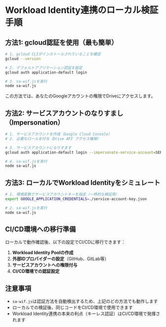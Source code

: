 # Workload Identity連携のローカル検証手順

## 方法1: gcloud認証を使用（最も簡単）

```bash
# 1. gcloud CLIがインストールされていることを確認
gcloud --version

# 2. デフォルトアプリケーション認証を設定
gcloud auth application-default login

# 3. sa-wif.jsを実行
node sa-wif.js
```

この方法では、あなたのGoogleアカウントの権限でDriveにアクセスします。

## 方法2: サービスアカウントのなりすまし（Impersonation）

```bash
# 1. サービスアカウントを作成（Google Cloud Console）
# 2. 必要なロールを付与（Drive API アクセス権限）

# 3. サービスアカウントになりすます
gcloud auth application-default login --impersonate-service-account=SERVICE_ACCOUNT_EMAIL

# 4. sa-wif.jsを実行
node sa-wif.js
```

## 方法3: ローカルでWorkload Identityをシミュレート

```bash
# 1. 環境変数でサービスアカウントキーを指定（一時的な検証用）
export GOOGLE_APPLICATION_CREDENTIALS=./service-account-key.json

# 2. sa-wif.jsを実行
node sa-wif.js
```

## CI/CD環境への移行準備

ローカルで動作確認後、以下の設定でCI/CDに移行できます：

1. **Workload Identity Poolの作成**
2. **外部IDプロバイダーの設定**（GitHub、GitLab等）
3. **サービスアカウントへの権限付与**
4. **CI/CD環境での認証設定**

## 注意事項

- `sa-wif.js`は認証方法を自動検出するため、上記のどの方法でも動作します
- ローカルでの検証後、同じコードをCI/CD環境で使用できます
- Workload Identity連携の本来の利点（キーレス認証）はCI/CD環境で発揮されます